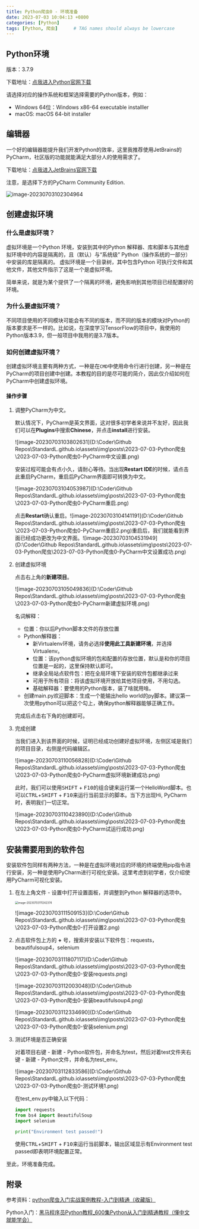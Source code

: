```yaml
---
title: Python爬虫0 - 环境准备
date: 2023-07-03 10:04:13 +0800
categories: [Python]
tags: [Python, 爬虫]      # TAG names should always be lowercase
---
```


## Python环境

版本：3.7.9

下载地址：[点我进入Python官网下载](https://www.python.org/downloads/release/python-379/)

请选择对应的操作系统和框架选择需要的Python版本，例如：

- Windows 64位：Windows x86-64 executable installler
- macOS: macOS 64-bit installer

## 编辑器

一个好的编辑器能提升我们开发Python的效率，这里我推荐使用JetBrains的PyCharm，社区版的功能就能满足大部分人的使用需求了。

下载地址：[点我进入JetBrains官网下载](https://www.jetbrains.com/pycharm/download/?section=windows)

注意，是选择下方的PyCharm Community Edition.

![image-20230703102304964](https://github.com/StandardL/StandardL.github.io/tree/main/assets/img/posts/2023-07-03-Python%E7%88%AC%E8%99%AB\2023-07-03-Python爬虫0-PyCharm下载.png)

## 创建虚拟环境

### 什么是虚拟环境？

虚拟环境是一个Python 环境，安装到其中的Python 解释器、库和脚本与其他虚拟环境中的内容是隔离的，且（默认）与“系统级” Python（操作系统的一部分）中安装的库是隔离的。 虚拟环境是一个目录树，其中包含Python 可执行文件和其他文件，其他文件指示了这是一个是虚拟环境。

简单来说，就是为某个提供了一个隔离的环境，避免影响到其他项目已经配置好的环境。

### 为什么要虚拟环境？

不同项目使用的不同模块可能会有不同的版本，而不同的版本的模块对Python的版本要求是不一样的。比如说，在深度学习TensorFlow的项目中，我使用的Python版本3.9，但一般项目中我用的是3.7版本。

### 如何创建虚拟环境？

创建虚拟环境主要有两种方式，一种是在`CMD`中使用命令行进行创建，另一种是在PyCharm的项目创建中创建。本教程的目的是尽可能的简介，因此仅介绍如何在PyCharm中创建虚拟环境。

#### 操作步骤

1. 调整PyCharm为中文。

   默认情况下，PyCharm是英文界面，这对很多初学者来说并不友好，因此我们可以在**Plugins**中搜索**Chinese**，并点击**install**进行安装。

   ![image-20230703103802631](D:\Coder\Github Repos\StandardL.github.io\assets\img\posts\2023-07-03-Python爬虫\2023-07-03-Python爬虫0-PyCharm中文设置.png)

   安装过程可能会有点小久，请耐心等待。当出现**Restart IDE**的时候，请点击此重启PyCharm，重启后PyCharm界面即可转换为中文。

   ![image-20230703104053987](D:\Coder\Github Repos\StandardL.github.io\assets\img\posts\2023-07-03-Python爬虫\2023-07-03-Python爬虫0-PyCharm重启.png)

   点击**Restart**确认重启。![image-20230703104141191](D:\Coder\Github Repos\StandardL.github.io\assets\img\posts\2023-07-03-Python爬虫\2023-07-03-Python爬虫0-PyCharm重启2.png)重启后，我们就能看到界面已经成功更改为中文界面。![image-20230703104531949](D:\Coder\Github Repos\StandardL.github.io\assets\img\posts\2023-07-03-Python爬虫\2023-07-03-Python爬虫0-PyCharm中文设置成功.png)

2. 创建虚拟环境

   点击右上角的**新建项目**。

   ![image-20230703105049836](D:\Coder\Github Repos\StandardL.github.io\assets\img\posts\2023-07-03-Python爬虫\2023-07-03-Python爬虫0-PyCharm新建虚拟环境.png)

   名词解释：

   - 位置：你以后Python脚本文件的存放位置
   - Python解释器：
     - 新Virtualenv环境，请务必选择**使用此工具新建环境**，并选择Virtualenv。
     - 位置：该python虚拟环境的包和配置的存放位置，默认是和你的项目位置是一起的，这里保持默认即可。
     - 继承全局站点软件包：把在全局环境下安装的软件包都继承过来
     - 可用于所有项目：将该虚拟环境开放给其他项目使用，不用勾选。
     - 基础解释器：要使用的Python版本，装了啥就用啥。
   - 创建main.py欢迎脚本：生成一个能输出hello world的py脚本。建议第一次使用python可以把这个勾上，确保python解释器能够正确工作。

   完成后点击右下角的创建即可。

3. 完成创建

   当我们进入到该界面的时候，证明已经成功创建好虚拟环境，左侧区域是我们的项目目录，右侧是代码编辑区。

   ![image-20230703110056828](D:\Coder\Github Repos\StandardL.github.io\assets\img\posts\2023-07-03-Python爬虫\2023-07-03-Python爬虫0-PyCharm虚拟环境新建成功.png)

   此时，我们可以使用<kbd>SHIFT</kbd> + <kbd>F10</kbd>的组合键来运行第一个HelloWord脚本。也可以<kbd>CTRL</kbd>+<kbd>SHIFT</kbd> + <kbd>F10</kbd>来运行当前显示的脚本。当下方出现Hi, PyCharm时，表明我们一切正常。

   ![image-20230703110423890](D:\Coder\Github Repos\StandardL.github.io\assets\img\posts\2023-07-03-Python爬虫\2023-07-03-Python爬虫0-PyCharm试运行成功.png)

## 安装需要用到的软件包

安装软件包同样有两种方法，一种是在虚拟环境对应的环境的终端使用pip指令进行安装，另一种是使用PyCharm进行可视化安装。这里考虑到初学者，仅介绍使用PyCharm可视化安装。

1. 在左上角文件 - 设置中打开设置面板，并调整到Python 解释器的选项中。

   <img src="D:\Coder\Github Repos\StandardL.github.io\assets\img\posts\2023-07-03-Python爬虫\2023-07-03-Python爬虫0-打开设置1.png" alt="image-20230703111242374" style="zoom:50%;" />

   ![image-20230703111509153](D:\Coder\Github Repos\StandardL.github.io\assets\img\posts\2023-07-03-Python爬虫\2023-07-03-Python爬虫0-打开设置2.png)

2. 点击软件包上方的 **+** 号，搜索并安装以下软件包：requests，beautifulsoup4，selenium

   ![image-20230703111807117](D:\Coder\Github Repos\StandardL.github.io\assets\img\posts\2023-07-03-Python爬虫\2023-07-03-Python爬虫0-安装requests.png)

   ![image-20230703112003048](D:\Coder\Github Repos\StandardL.github.io\assets\img\posts\2023-07-03-Python爬虫\2023-07-03-Python爬虫0-安装beautifulsoup4.png)

   ![image-20230703112334690](D:\Coder\Github Repos\StandardL.github.io\assets\img\posts\2023-07-03-Python爬虫\2023-07-03-Python爬虫0-安装selenium.png)

3. 测试环境是否正确安装

   对着项目右键 - 新建 - Python软件包，并命名为test，然后对着test文件夹右键 - 新建 - Python文件，并命名为test_env。

   ![image-20230703112833586](D:\Coder\Github Repos\StandardL.github.io\assets\img\posts\2023-07-03-Python爬虫\2023-07-03-Python爬虫0-测试环境1.png)

   在test_env.py中输入以下代码：

   ```python
   import requests
   from bs4 import BeautifulSoup
   import selenium
   
   print("Environment test passed!")
   ```

   使用<kbd>CTRL</kbd>+<kbd>SHIFT</kbd> + <kbd>F10</kbd>来运行当前脚本，输出区域显示有Environment test passed即表明环境配置正常。



至此，环境准备完成。



## 附录

参考资料：[python爬虫入门实战案例教程-入门到精通（收藏版）](https://www.bilibili.com/video/BV1CY411f7yh?p=3)

Python入门：[黑马程序员Python教程_600集Python从入门到精通教程（懂中文就能学会）](https://www.bilibili.com/video/BV1ex411x7Em/)
